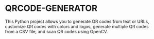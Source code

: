 # QRCODE-GENERATOR
This Python project allows you to generate QR codes from text or URLs, customize QR codes with colors and logos, generate multiple QR codes from a CSV file, and scan QR codes using OpenCV.
